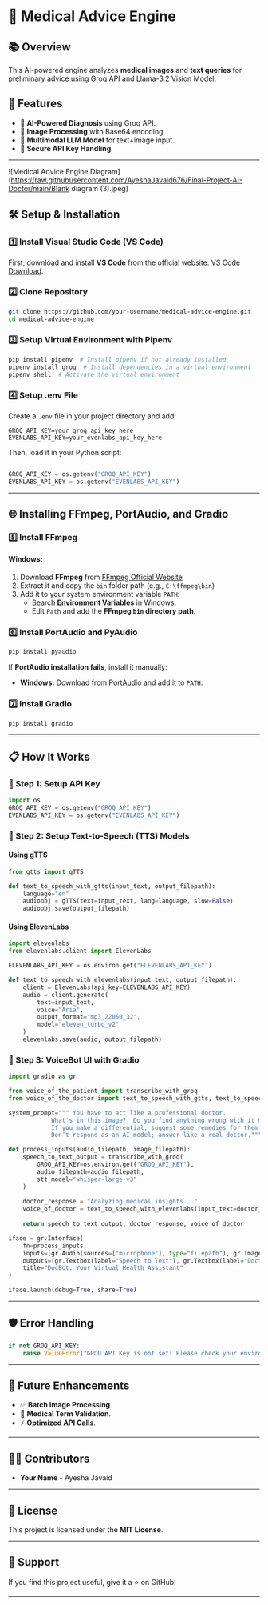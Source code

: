 # 🏥 Medical Advice Engine

## 📚 Overview
This AI-powered engine analyzes **medical images** and **text queries** for preliminary advice using Groq API and Llama-3.2 Vision Model.

## 🚀 Features
- 🏥 **AI-Powered Diagnosis** using Groq API.
- 🎨 **Image Processing** with Base64 encoding.
- 🤖 **Multimodal LLM Model** for text+image input.
- 🔑 **Secure API Key Handling**.

---

![Medical Advice Engine Diagram](https://raw.githubusercontent.com/AyeshaJavaid676/Final-Project-AI-Doctor/main/Blank diagram (3).jpeg)

## 🛠️ Setup & Installation
### 1️⃣ Install Visual Studio Code (VS Code)
First, download and install **VS Code** from the official website: [VS Code Download](https://code.visualstudio.com/).

### 2️⃣ Clone Repository
```bash
git clone https://github.com/your-username/medical-advice-engine.git
cd medical-advice-engine
```

### 3️⃣ Setup Virtual Environment with Pipenv
```bash
pip install pipenv  # Install pipenv if not already installed
pipenv install groq  # Install dependencies in a virtual environment
pipenv shell  # Activate the virtual environment
```

### 4️⃣ Setup .env File
Create a `.env` file in your project directory and add:
```
GROQ_API_KEY=your_groq_api_key_here
EVENLABS_API_KEY=your_evenlabs_api_key_here
```
Then, load it in your Python script:
```python

GROQ_API_KEY = os.getenv("GROQ_API_KEY")
EVENLABS_API_KEY = os.getenv("EVENLABS_API_KEY")
```

---

## 🌐 Installing FFmpeg, PortAudio, and Gradio
### 5️⃣ Install FFmpeg
#### **Windows:**
1. Download **FFmpeg** from [FFmpeg Official Website](https://ffmpeg.org/download.html)
2. Extract it and copy the `bin` folder path (e.g., `C:\ffmpeg\bin`)
3. Add it to your system environment variable `PATH`:
   - Search **Environment Variables** in Windows.
   - Edit `Path` and add the **FFmpeg `bin` directory path**.



### 6️⃣ Install PortAudio and PyAudio
```bash
pip install pyaudio
```
If **PortAudio installation fails**, install it manually:
- **Windows:** Download from [PortAudio](http://portaudio.com/download.html) and add it to `PATH`.


### 7️⃣ Install Gradio
```bash
pip install gradio
```

---

## 📋 How It Works

### 🔹 Step 1: Setup API Key
```python
import os
GROQ_API_KEY = os.getenv("GROQ_API_KEY")
EVENLABS_API_KEY = os.getenv("EVENLABS_API_KEY")
```

### 🔹 Step 2: Setup Text-to-Speech (TTS) Models
#### **Using gTTS**
```python
from gtts import gTTS

def text_to_speech_with_gtts(input_text, output_filepath):
    language="en"
    audioobj = gTTS(text=input_text, lang=language, slow=False)
    audioobj.save(output_filepath)
```

#### **Using ElevenLabs**
```python
import elevenlabs
from elevenlabs.client import ElevenLabs

ELEVENLABS_API_KEY = os.environ.get("ELEVENLABS_API_KEY")

def text_to_speech_with_elevenlabs(input_text, output_filepath):
    client = ElevenLabs(api_key=ELEVENLABS_API_KEY)
    audio = client.generate(
        text=input_text,
        voice="Aria",
        output_format="mp3_22050_32",
        model="eleven_turbo_v2"
    )
    elevenlabs.save(audio, output_filepath)
```

### 🔹 Step 3: VoiceBot UI with Gradio
```python
import gradio as gr

from voice_of_the_patient import transcribe_with_groq
from voice_of_the_doctor import text_to_speech_with_gtts, text_to_speech_with_elevenlabs

system_prompt=""" You have to act like a professional doctor.
            What's in this image?. Do you find anything wrong with it medically? 
            If you make a differential, suggest some remedies for them. 
            Don’t respond as an AI model; answer like a real doctor."""

def process_inputs(audio_filepath, image_filepath):
    speech_to_text_output = transcribe_with_groq(
        GROQ_API_KEY=os.environ.get("GROQ_API_KEY"), 
        audio_filepath=audio_filepath,
        stt_model="whisper-large-v3"
    )
    
    doctor_response = "Analyzing medical insights..."
    voice_of_doctor = text_to_speech_with_elevenlabs(input_text=doctor_response, output_filepath="finall.mp3") 
    
    return speech_to_text_output, doctor_response, voice_of_doctor

iface = gr.Interface(
    fn=process_inputs,
    inputs=[gr.Audio(sources=["microphone"], type="filepath"), gr.Image(type="filepath")],
    outputs=[gr.Textbox(label="Speech to Text"), gr.Textbox(label="Doctor's Response"), gr.Audio("Temp.mp3")],
    title="DocBot: Your Virtual Health Assistant"
)

iface.launch(debug=True, share=True)
```

---

## 🛡️ Error Handling
```python
if not GROQ_API_KEY:
    raise ValueError("GROQ API Key is not set! Please check your environment variables.")
```

---

## 💪 Future Enhancements
- ✅ **Batch Image Processing**.
- 🎯 **Medical Term Validation**.
- ⚡ **Optimized API Calls**.

---

## 👨‍💻 Contributors
- **Your Name** - Ayesha Javaid

---

## 📝 License
This project is licensed under the **MIT License**.

---

## 🌟 Support
If you find this project useful, give it a ⭐ on GitHub!

---



